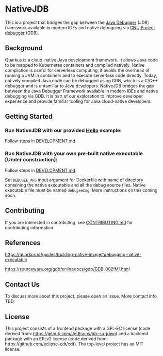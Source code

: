 # NativeJDB

This is a project that bridges the gap between the [Java Debugger](https://docs.oracle.com/en/java/javase/11/tools/jdb.html) (JDB) framework available in modern IDEs and native debugging via [GNU Project debugger](https://www.sourceware.org/gdb/) (GDB).

## Background

Quarkus is a cloud-native Java development framework. It allows Java code to be mapped to Kubernetes containers and compiled natively. 
Native compilation is useful for serverless computing, it avoids the overhead of running a JVM in containers and to execute serverless code directly. 
Today, natively compiled Java code can be debugged using GDB, which is a C/C++ debugger and is unfamiliar to Java developers. 
NativeJDB bridges the gap between the Java Debugger Framework available in modern IDEs and native debugging via GDB. It is part of our exploration to
improve developer experience and provide familiar tooling for Java cloud-native developers.

## Getting Started 

### Run NativeJDB with our provided [Hello](Hello) example:

Follow steps in [DEVELOPMENT.md](./DEVELOPMENT.md).

### Run NativeJDB with your own pre-built native executable [Under construction]:

Follow steps in [DEVELOPMENT.md](./DEVELOPMENT.md).

Set `DEBUGEE_ARG` input argument for Dockerfile with name of directory containing the native executable and all the debug source files. Native executable file must be named `debugeeImg`.
More instructions on this coming soon.

## Contributing

If you are interested in contributing, see [CONTRIBUTING.md](./CONTRIBUTING.md) for contributing information

## References

https://quarkus.io/guides/building-native-image#debugging-native-executable

https://sourceware.org/gdb/onlinedocs/gdb/GDB_002fMI.html

## Contact Us

To discuss more about this project, please open an issue. More contact info TBD.

## License

This project consists of a frontend package with a GPL-EC license (code derived from:  https://github.com/JetBrains/jdk-sa-jdwp) 
and a backend package with an EPLv2 license (code derived from: https://github.com/eclipse-cdt/cdt).
The top-level project has an MIT license.
